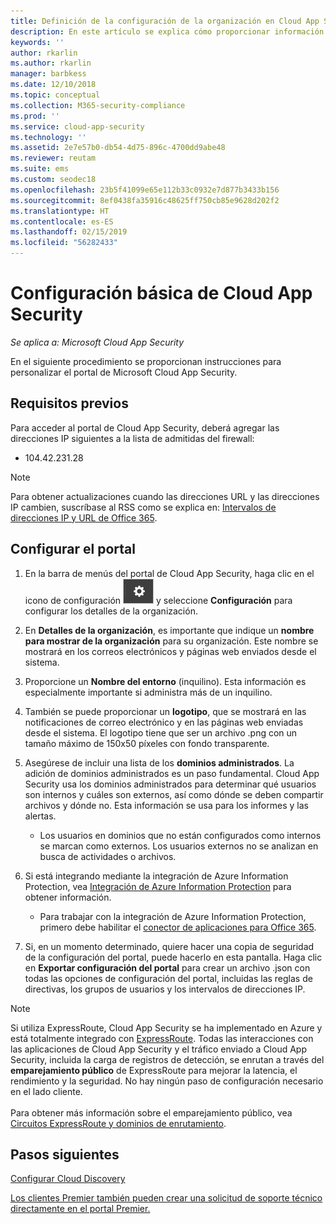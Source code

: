 ```yaml
---
title: Definición de la configuración de la organización en Cloud App Security
description: En este artículo se explica cómo proporcionar información sobre su organización en Cloud App Security.
keywords: ''
author: rkarlin
ms.author: rkarlin
manager: barbkess
ms.date: 12/10/2018
ms.topic: conceptual
ms.collection: M365-security-compliance
ms.prod: ''
ms.service: cloud-app-security
ms.technology: ''
ms.assetid: 2e7e57b0-db54-4d75-896c-4700dd9abe48
ms.reviewer: reutam
ms.suite: ems
ms.custom: seodec18
ms.openlocfilehash: 23b5f41099e65e112b33c0932e7d877b3433b156
ms.sourcegitcommit: 8ef0438fa35916c48625ff750cb85e9628d202f2
ms.translationtype: HT
ms.contentlocale: es-ES
ms.lasthandoff: 02/15/2019
ms.locfileid: "56282433"
---
```

# <a name="basic-setup-for-cloud-app-security"></a>Configuración básica de Cloud App Security

*Se aplica a: Microsoft Cloud App Security*

En el siguiente procedimiento se proporcionan instrucciones para personalizar el portal de Microsoft Cloud App Security.

## <a name="prerequisites"></a>Requisitos previos 
Para acceder al portal de Cloud App Security, deberá agregar las direcciones IP siguientes a la lista de admitidas del firewall:  
  
- 104.42.231.28  
  
> [!NOTE]  
>  Para obtener actualizaciones cuando las direcciones URL y las direcciones IP cambien, suscríbase al RSS como se explica en: [Intervalos de direcciones IP y URL de Office 365](https://support.office.com/article/Office-365-URLs-and-IP-address-ranges-8548a211-3fe7-47cb-abb1-355ea5aa88a2).  
  
## <a name="set-up-the-portal"></a>Configurar el portal  
  
1. En la barra de menús del portal de Cloud App Security, haga clic en el icono de configuración ![icono de configuración](./media/settings-icon.png "settings icon") y seleccione **Configuración** para configurar los detalles de la organización.     

2. En **Detalles de la organización**, es importante que indique un **nombre para mostrar de la organización** para su organización. Este nombre se mostrará en los correos electrónicos y páginas web enviados desde el sistema.  
  
3. Proporcione un **Nombre del entorno** (inquilino). Esta información es especialmente importante si administra más de un inquilino.  
  
4. También se puede proporcionar un **logotipo**, que se mostrará en las notificaciones de correo electrónico y en las páginas web enviadas desde el sistema. El logotipo tiene que ser un archivo .png con un tamaño máximo de 150x50 píxeles con fondo transparente.  

5. Asegúrese de incluir una lista de los **dominios administrados**. La adición de dominios administrados es un paso fundamental. Cloud App Security usa los dominios administrados para determinar qué usuarios son internos y cuáles son externos, así como dónde se deben compartir archivos y dónde no. Esta información se usa para los informes y las alertas.  
   
    - Los usuarios en dominios que no están configurados como internos se marcan como externos. Los usuarios externos no se analizan en busca de actividades o archivos.

6. Si está integrando mediante la integración de Azure Information Protection, vea [Integración de Azure Information Protection](azip-integration.md) para obtener información. 

    - Para trabajar con la integración de Azure Information Protection, primero debe habilitar el [conector de aplicaciones para Office 365](connect-office-365-to-microsoft-cloud-app-security.md).
  
7. Si, en un momento determinado, quiere hacer una copia de seguridad de la configuración del portal, puede hacerlo en esta pantalla. Haga clic en **Exportar configuración del portal** para crear un archivo .json con todas las opciones de configuración del portal, incluidas las reglas de directivas, los grupos de usuarios y los intervalos de direcciones IP.  
  
   
> [!NOTE] 
> Si utiliza ExpressRoute, Cloud App Security se ha implementado en Azure y está totalmente integrado con [ExpressRoute](https://azure.microsoft.com/documentation/articles/expressroute-introduction/). Todas las interacciones con las aplicaciones de Cloud App Security y el tráfico enviado a Cloud App Security, incluida la carga de registros de detección, se enrutan a través del **emparejamiento público** de ExpressRoute para mejorar la latencia, el rendimiento y la seguridad. No hay ningún paso de configuración necesario en el lado cliente. <br></br>Para obtener más información sobre el emparejamiento público, vea [Circuitos ExpressRoute y dominios de enrutamiento](https://azure.microsoft.com/documentation/articles/expressroute-circuit-peerings/).  
    
## <a name="next-steps"></a>Pasos siguientes  
[Configurar Cloud Discovery](set-up-cloud-discovery.md)   

[Los clientes Premier también pueden crear una solicitud de soporte técnico directamente en el portal Premier.](https://premier.microsoft.com/)  
  
  
